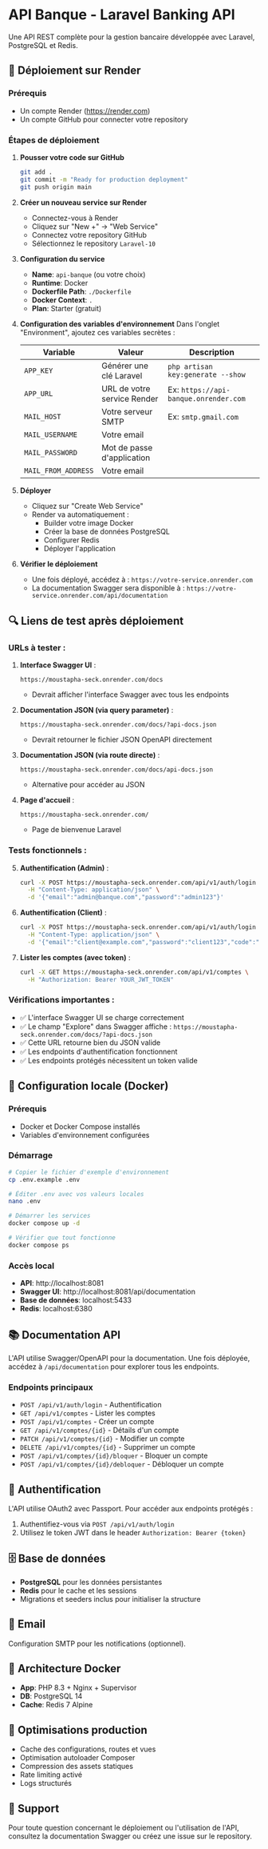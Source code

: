 # API Banque - Laravel Banking API

Une API REST complète pour la gestion bancaire développée avec Laravel, PostgreSQL et Redis.

## 🚀 Déploiement sur Render

### Prérequis
- Un compte Render (https://render.com)
- Un compte GitHub pour connecter votre repository

### Étapes de déploiement

1. **Pousser votre code sur GitHub**
   ```bash
   git add .
   git commit -m "Ready for production deployment"
   git push origin main
   ```

2. **Créer un nouveau service sur Render**
   - Connectez-vous à Render
   - Cliquez sur "New +" → "Web Service"
   - Connectez votre repository GitHub
   - Sélectionnez le repository `Laravel-10`

3. **Configuration du service**
   - **Name**: `api-banque` (ou votre choix)
   - **Runtime**: Docker
   - **Dockerfile Path**: `./Dockerfile`
   - **Docker Context**: `.`
   - **Plan**: Starter (gratuit)

4. **Configuration des variables d'environnement**
   Dans l'onglet "Environment", ajoutez ces variables secrètes :

   | Variable | Valeur | Description |
   |----------|--------|-------------|
   | `APP_KEY` | Générer une clé Laravel | `php artisan key:generate --show` |
   | `APP_URL` | URL de votre service Render | Ex: `https://api-banque.onrender.com` |
   | `MAIL_HOST` | Votre serveur SMTP | Ex: `smtp.gmail.com` |
   | `MAIL_USERNAME` | Votre email | |
   | `MAIL_PASSWORD` | Mot de passe d'application | |
   | `MAIL_FROM_ADDRESS` | Votre email | |

5. **Déployer**
   - Cliquez sur "Create Web Service"
   - Render va automatiquement :
     - Builder votre image Docker
     - Créer la base de données PostgreSQL
     - Configurer Redis
     - Déployer l'application

6. **Vérifier le déploiement**
   - Une fois déployé, accédez à : `https://votre-service.onrender.com`
   - La documentation Swagger sera disponible à : `https://votre-service.onrender.com/api/documentation`

## 🔍 Liens de test après déploiement

### URLs à tester :

1. **Interface Swagger UI** :
   ```
   https://moustapha-seck.onrender.com/docs
   ```
   - Devrait afficher l'interface Swagger avec tous les endpoints

2. **Documentation JSON (via query parameter)** :
   ```
   https://moustapha-seck.onrender.com/docs/?api-docs.json
   ```
   - Devrait retourner le fichier JSON OpenAPI directement

3. **Documentation JSON (via route directe)** :
   ```
   https://moustapha-seck.onrender.com/docs/api-docs.json
   ```
   - Alternative pour accéder au JSON

4. **Page d'accueil** :
   ```
   https://moustapha-seck.onrender.com/
   ```
   - Page de bienvenue Laravel

### Tests fonctionnels :

5. **Authentification (Admin)** :
   ```bash
   curl -X POST https://moustapha-seck.onrender.com/api/v1/auth/login \
     -H "Content-Type: application/json" \
     -d '{"email":"admin@banque.com","password":"admin123"}'
   ```

6. **Authentification (Client)** :
   ```bash
   curl -X POST https://moustapha-seck.onrender.com/api/v1/auth/login \
     -H "Content-Type: application/json" \
     -d '{"email":"client@example.com","password":"client123","code":"123456"}'
   ```

7. **Lister les comptes (avec token)** :
   ```bash
   curl -X GET https://moustapha-seck.onrender.com/api/v1/comptes \
     -H "Authorization: Bearer YOUR_JWT_TOKEN"
   ```

### Vérifications importantes :

- ✅ L'interface Swagger UI se charge correctement
- ✅ Le champ "Explore" dans Swagger affiche : `https://moustapha-seck.onrender.com/docs/?api-docs.json`
- ✅ Cette URL retourne bien du JSON valide
- ✅ Les endpoints d'authentification fonctionnent
- ✅ Les endpoints protégés nécessitent un token valide

## 🔧 Configuration locale (Docker)

### Prérequis
- Docker et Docker Compose installés
- Variables d'environnement configurées

### Démarrage
```bash
# Copier le fichier d'exemple d'environnement
cp .env.example .env

# Éditer .env avec vos valeurs locales
nano .env

# Démarrer les services
docker compose up -d

# Vérifier que tout fonctionne
docker compose ps
```

### Accès local
- **API**: http://localhost:8081
- **Swagger UI**: http://localhost:8081/api/documentation
- **Base de données**: localhost:5433
- **Redis**: localhost:6380

## 📚 Documentation API

L'API utilise Swagger/OpenAPI pour la documentation. Une fois déployée, accédez à `/api/documentation` pour explorer tous les endpoints.

### Endpoints principaux
- `POST /api/v1/auth/login` - Authentification
- `GET /api/v1/comptes` - Lister les comptes
- `POST /api/v1/comptes` - Créer un compte
- `GET /api/v1/comptes/{id}` - Détails d'un compte
- `PATCH /api/v1/comptes/{id}` - Modifier un compte
- `DELETE /api/v1/comptes/{id}` - Supprimer un compte
- `POST /api/v1/comptes/{id}/bloquer` - Bloquer un compte
- `POST /api/v1/comptes/{id}/debloquer` - Débloquer un compte

## 🔐 Authentification

L'API utilise OAuth2 avec Passport. Pour accéder aux endpoints protégés :
1. Authentifiez-vous via `POST /api/v1/auth/login`
2. Utilisez le token JWT dans le header `Authorization: Bearer {token}`

## 🗄️ Base de données

- **PostgreSQL** pour les données persistantes
- **Redis** pour le cache et les sessions
- Migrations et seeders inclus pour initialiser la structure

## 📧 Email

Configuration SMTP pour les notifications (optionnel).

## 🐳 Architecture Docker

- **App**: PHP 8.3 + Nginx + Supervisor
- **DB**: PostgreSQL 14
- **Cache**: Redis 7 Alpine

## 🚀 Optimisations production

- Cache des configurations, routes et vues
- Optimisation autoloader Composer
- Compression des assets statiques
- Rate limiting activé
- Logs structurés

## 📝 Support

Pour toute question concernant le déploiement ou l'utilisation de l'API, consultez la documentation Swagger ou créez une issue sur le repository.
